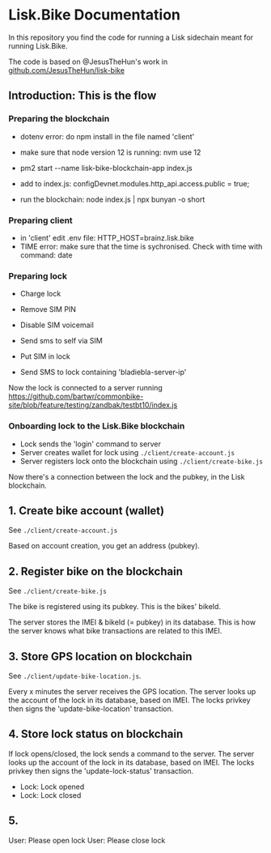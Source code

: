 # Lisk.Bike Documentation

In this repository you find the code for running a Lisk sidechain meant for running Lisk.Bike.

The code is based on @JesusTheHun's work in [github.com/JesusTheHun/lisk-bike](https://github.com/JesusTheHun/lisk-bike)

## Introduction: This is the flow

### Preparing the blockchain

- dotenv error: do npm install in the file named 'client'
- make sure that node version 12 is running: nvm use 12

- pm2 start --name lisk-bike-blockchain-app index.js
- add to index.js: configDevnet.modules.http_api.access.public = true;
- run the blockchain: node index.js | npx bunyan -o short

### Preparing client
- in 'client' edit .env file: HTTP_HOST=brainz.lisk.bike 
- TIME error: make sure that the time is sychronised. Check with time with command: date

### Preparing lock

- Charge lock

- Remove SIM PIN
- Disable SIM voicemail
- Send sms to self via SIM
- Put SIM in lock

- Send SMS to lock containing 'bladiebla-server-ip'

Now the lock is connected to a server running https://github.com/bartwr/commonbike-site/blob/feature/testing/zandbak/testbt10/index.js

### Onboarding lock to the Lisk.Bike blockchain

- Lock sends the 'login' command to server
- Server creates wallet for lock using `./client/create-account.js`
- Server registers lock onto the blockchain using `./client/create-bike.js`

Now there's a connection between the lock and the pubkey, in the Lisk blockchain.

## 1. Create bike account (wallet)

See `./client/create-account.js`

Based on account creation, you get an address (pubkey).

## 2. Register bike on the blockchain

See `./client/create-bike.js`

The bike is registered using its pubkey. This is the bikes' bikeId.

The server stores the IMEI & bikeId (= pubkey) in its database.
This is how the server knows what bike transactions are related to this IMEI.

## 3. Store GPS location on blockchain

See `./client/update-bike-location.js`.

Every x minutes the server receives the GPS location.
The server looks up the account of the lock in its database, based on IMEI.
The locks privkey then signs the 'update-bike-location' transaction.

## 4. Store lock status on blockchain

If lock opens/closed, the lock sends a command to the server.
The server looks up the account of the lock in its database, based on IMEI.
The locks privkey then signs the 'update-lock-status' transaction.

- Lock: Lock opened
- Lock: Lock closed

## 5. 

User: Please open lock
User: Please close lock
